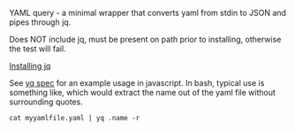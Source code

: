 YAML query - a minimal wrapper that converts yaml from stdin to JSON and pipes through jq.

Does NOT include jq, must be present on path prior to installing, otherwise the test will fail.

[Installing jq](https://stedolan.github.io/jq/download/)

See [yq spec](src/yq.spec.js) for an example usage in javascript. In bash, typical use is
something like, which would extract the name out of the yaml file without surrounding quotes.

```
cat myyamlfile.yaml | yq .name -r 
```


